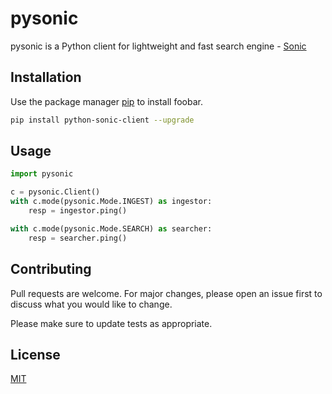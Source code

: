 # pysonic

pysonic is a Python client for lightweight and fast search engine - [Sonic](https://github.com/valeriansaliou/sonic)

## Installation

Use the package manager [pip](https://pip.pypa.io/en/stable/) to install foobar.

```bash
pip install python-sonic-client --upgrade
```

## Usage

```python
import pysonic

c = pysonic.Client()
with c.mode(pysonic.Mode.INGEST) as ingestor:
    resp = ingestor.ping()

with c.mode(pysonic.Mode.SEARCH) as searcher:
    resp = searcher.ping()
```

## Contributing
Pull requests are welcome. For major changes, please open an issue first to discuss what you would like to change.

Please make sure to update tests as appropriate.

## License
[MIT](https://choosealicense.com/licenses/mit/)
